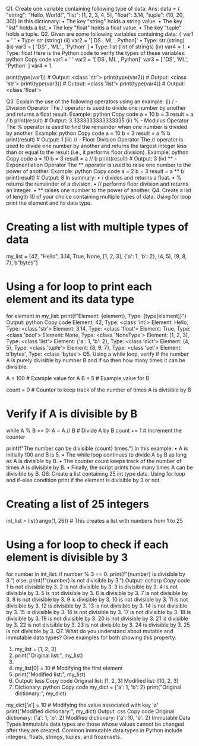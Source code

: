 Q1. Create one variable containing following type of data:
Ans:
data = {
    "string": "Hello, World!",
    "list": [1, 2, 3, 4, 5],
    "float": 3.14,
    "tuple": (10, 20, 30)}
In this dictionary:
•	The key "string" holds a string value.
•	The key "list" holds a list.
•	The key "float" holds a float value.
•	The key "tuple" holds a tuple.
Q2. Given are some following variables containing data:
i) var1 = ' '
•	Type: str (string)
(ii) var2 = '[ DS , ML , Python]'
•	Type: str (string)
(iii) var3 = [ 'DS' , 'ML' , 'Python' ]
•	Type: list (list of strings)
(iv) var4 = 1.
•	Type: float
Here is the Python code to verify the types of these variables:
python
Copy code
var1 = ' '
var2 = '[ DS , ML , Python]'
var3 = [ 'DS', 'ML', 'Python' ]
var4 = 1.

print(type(var1))  # Output: <class 'str'>
print(type(var2))  # Output: <class 'str'>
print(type(var3))  # Output: <class 'list'>
print(type(var4))  # Output: <class 'float'>

Q3. Explain the use of the following operators using an example:
(i) / - Division Operator
The / operator is used to divide one number by another and returns a float result.
Example:
python
Copy code
a = 10
b = 3
result = a / b
print(result)  # Output: 3.3333333333333335
(ii) % - Modulus Operator
The % operator is used to find the remainder when one number is divided by another.
Example:
python
Copy code
a = 10
b = 3
result = a % b
print(result)  # Output: 1
(iii) // - Floor Division Operator
The // operator is used to divide one number by another and returns the largest integer less than or equal to the result (i.e., it performs floor division).
Example:
python
Copy code
a = 10
b = 3
result = a // b
print(result)  # Output: 3
(iv) ** - Exponentiation Operator
The ** operator is used to raise one number to the power of another.
Example:
python
Copy code
a = 2
b = 3
result = a ** b
print(result)  # Output: 8
In summary:
•	/ divides and returns a float.
•	% returns the remainder of a division.
•	// performs floor division and returns an integer.
•	** raises one number to the power of another.
Q4. Create a list of length 10 of your choice containing multiple types of data. Using for loop print the
element and its data type.

# Creating a list with multiple types of data
my_list = [42, "Hello", 3.14, True, None, [1, 2, 3], {'a': 1, 'b': 2}, (4, 5), {9, 8, 7}, b"bytes"]

# Using a for loop to print each element and its data type
for element in my_list:
    print(f"Element: {element}, Type: {type(element)}")
Output:
python
Copy code
Element: 42, Type: <class 'int'>
Element: Hello, Type: <class 'str'>
Element: 3.14, Type: <class 'float'>
Element: True, Type: <class 'bool'>
Element: None, Type: <class 'NoneType'>
Element: [1, 2, 3], Type: <class 'list'>
Element: {'a': 1, 'b': 2}, Type: <class 'dict'>
Element: (4, 5), Type: <class 'tuple'>
Element: {8, 9, 7}, Type: <class 'set'>
Element: b'bytes', Type: <class 'bytes'>
Q5. Using a while loop, verify if the number A is purely divisible by number B and if so then how many
times it can be divisible.

A = 100  # Example value for A
B = 5    # Example value for B

count = 0  # Counter to keep track of the number of times A is divisible by B

# Verify if A is divisible by B
while A % B == 0:
    A = A // B  # Divide A by B
    count += 1  # Increment the counter

print(f"The number can be divisible {count} times.")
In this example:
•	A is initially 100 and B is 5.
•	The while loop continues to divide A by B as long as A is divisible by B.
•	The counter count keeps track of the number of times A is divisible by B.
•	Finally, the script prints how many times A can be divisible by B.
Q6. Create a list containing 25 int type data. Using for loop and if-else condition print if the element is
divisible by 3 or not.

# Creating a list of 25 integers
int_list = list(range(1, 26))  # This creates a list with numbers from 1 to 25

# Using a for loop to check if each element is divisible by 3
for number in int_list:
    if number % 3 == 0:
        print(f"{number} is divisible by 3.")
    else:
        print(f"{number} is not divisible by 3.")
Output:
csharp
Copy code
1 is not divisible by 3.
2 is not divisible by 3.
3 is divisible by 3.
4 is not divisible by 3.
5 is not divisible by 3.
6 is divisible by 3.
7 is not divisible by 3.
8 is not divisible by 3.
9 is divisible by 3.
10 is not divisible by 3.
11 is not divisible by 3.
12 is divisible by 3.
13 is not divisible by 3.
14 is not divisible by 3.
15 is divisible by 3.
16 is not divisible by 3.
17 is not divisible by 3.
18 is divisible by 3.
19 is not divisible by 3.
20 is not divisible by 3.
21 is divisible by 3.
22 is not divisible by 3.
23 is not divisible by 3.
24 is divisible by 3.
25 is not divisible by 3.
Q7. What do you understand about mutable and immutable data types? Give examples for both showing
this property.

1.	my_list = [1, 2, 3]
2.	print("Original list:", my_list)
3.	
4.	my_list[0] = 10  # Modifying the first element
5.	print("Modified list:", my_list)
6.	Output:
less
Copy code
Original list: [1, 2, 3]
Modified list: [10, 2, 3]
7.	Dictionary:
python
Copy code
my_dict = {'a': 1, 'b': 2}
print("Original dictionary:", my_dict)

my_dict['a'] = 10  # Modifying the value associated with key 'a'
print("Modified dictionary:", my_dict)
Output:
css
Copy code
Original dictionary: {'a': 1, 'b': 2}
Modified dictionary: {'a': 10, 'b': 2}
Immutable Data Types
Immutable data types are those whose values cannot be changed after they are created. Common immutable data types in Python include integers, floats, strings, tuples, and frozensets.


